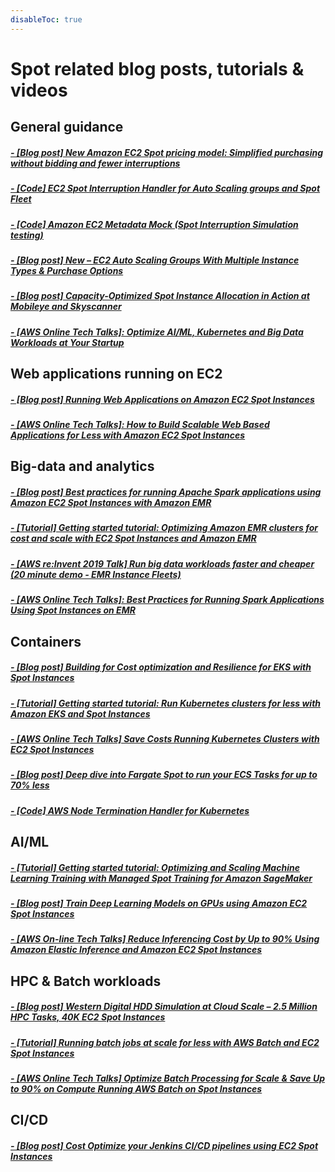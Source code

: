 ```yaml
---
disableToc: true
---
```


<div> 
    <h1> </i> Spot related blog posts, tutorials & videos</i></h1>
</div>

## General guidance 

##### [ - [Blog post] New Amazon EC2 Spot pricing model: Simplified purchasing without bidding and fewer interruptions](https://aws.amazon.com/blogs/compute/new-amazon-ec2-spot-pricing/)

##### [ - [Code] EC2 Spot Interruption Handler for Auto Scaling groups and Spot Fleet](https://github.com/awslabs/ec2-spot-labs/tree/master/ec2-spot-interruption-handler)

##### [ - [Code] Amazon EC2 Metadata Mock (Spot Interruption Simulation testing)](https://github.com/aws/amazon-ec2-metadata-mock)

##### [ - [Blog post] New – EC2 Auto Scaling Groups With Multiple Instance Types & Purchase Options](https://aws.amazon.com/blogs/aws/new-ec2-auto-scaling-groups-with-multiple-instance-types-purchase-options/)


##### [ - [Blog post] Capacity-Optimized Spot Instance Allocation in Action at Mobileye and Skyscanner](https://aws.amazon.com/blogs/aws/capacity-optimized-spot-instance-allocation-in-action-at-mobileye-and-skyscanner/)


##### [ - [AWS Online Tech Talks]: Optimize AI/ML, Kubernetes and Big Data Workloads at Your Startup](https://www.youtube.com/watch?v=2donGftFSIY)


## Web applications running on EC2

##### [ - [Blog post] Running Web Applications on Amazon EC2 Spot Instances](https://aws.amazon.com/blogs/compute/running-web-applications-on-amazon-ec2-spot-instances/)

##### [ - [AWS Online Tech Talks]: How to Build Scalable Web Based Applications for Less with Amazon EC2 Spot Instances](https://www.youtube.com/watch?v=9psCsCcbfFM)

## Big-data and analytics

##### [ - [Blog post] Best practices for running Apache Spark applications using Amazon EC2 Spot Instances with Amazon EMR](https://aws.amazon.com/blogs/big-data/best-practices-for-running-apache-spark-applications-using-amazon-ec2-spot-instances-with-amazon-emr/)

##### [ - [Tutorial] Getting started tutorial: Optimizing Amazon EMR clusters for cost and scale with EC2 Spot Instances and Amazon EMR](https://aws.amazon.com/getting-started/hands-on/optimize-amazon-emr-clusters-with-ec2-spot/)

##### [ - [AWS re:Invent 2019 Talk] Run big data workloads faster and cheaper (20 minute demo - EMR Instance Fleets)](https://www.youtube.com/watch?v=WbrGF56oeCY)

##### [ - [AWS Online Tech Talks]: Best Practices for Running Spark Applications Using Spot Instances on EMR](https://www.youtube.com/watch?v=u5dFozl1fW8)


## Containers

##### [ - [Blog post] Building for Cost optimization and Resilience for EKS with Spot Instances](https://aws.amazon.com/blogs/compute/cost-optimization-and-resilience-eks-with-spot-instances/)

##### [ - [Tutorial] Getting started tutorial: Run Kubernetes clusters for less with Amazon EKS and Spot Instances](https://aws.amazon.com/getting-started/hands-on/amazon-eks-with-spot-instances/)


##### [ - [AWS Online Tech Talks] Save Costs Running Kubernetes Clusters with EC2 Spot Instances](https://www.youtube.com/watch?v=F60emoW3sfs)

##### [ - [Blog post] Deep dive into Fargate Spot to run your ECS Tasks for up to 70% less](https://aws.amazon.com/blogs/compute/deep-dive-into-fargate-spot-to-run-your-ecs-tasks-for-up-to-70-less/)

##### [ - [Code] AWS Node Termination Handler for Kubernetes](https://github.com/aws/aws-node-termination-handler)

## AI/ML

##### [ - [Tutorial] Getting started tutorial: Optimizing and Scaling Machine Learning Training with Managed Spot Training for Amazon SageMaker](https://aws.amazon.com/getting-started/hands-on/managed-spot-training-sagemaker/)

##### [ - [Blog post] Train Deep Learning Models on GPUs using Amazon EC2 Spot Instances](https://aws.amazon.com/blogs/machine-learning/train-deep-learning-models-on-gpus-using-amazon-ec2-spot-instances/)

##### [ - [AWS On-line Tech Talks] Reduce Inferencing Cost by Up to 90% Using Amazon Elastic Inference and Amazon EC2 Spot Instances](https://www.youtube.com/watch?v=9RkTLNtaMP4)

## HPC & Batch workloads

##### [ - [Blog post] Western Digital HDD Simulation at Cloud Scale – 2.5 Million HPC Tasks, 40K EC2 Spot Instances](https://aws.amazon.com/blogs/aws/western-digital-hdd-simulation-at-cloud-scale-2-5-million-hpc-tasks-40k-ec2-spot-instances/)

##### [ - [Tutorial] Running batch jobs at scale for less with AWS Batch and EC2 Spot Instances](https://aws.amazon.com/getting-started/hands-on/run-batch-jobs-at-scale-with-ec2-spot/ )

##### [ - [AWS Online Tech Talks] Optimize Batch Processing for Scale & Save Up to 90% on Compute Running AWS Batch on Spot Instances](https://www.youtube.com/watch?v=Wrg8XvU6qqI)

## CI/CD

##### [ - [Blog post] Cost Optimize your Jenkins CI/CD pipelines using EC2 Spot Instances](https://aws.amazon.com/blogs/compute/cost-optimize-your-jenkins-ci-cd-pipelines-using-ec2-spot-instances/)
